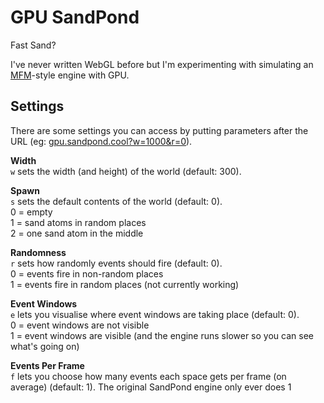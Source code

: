 # GPU SandPond
Fast Sand?

I've never written WebGL before but I'm experimenting with simulating an [MFM](https://github.com/DaveAckley/MFM)-style engine with GPU.

## Settings
There are some settings you can access by putting parameters after the URL (eg: [gpu.sandpond.cool?w=1000&r=0](https://gpu.sandpond.cool?w=1000&r=0)).

**Width**<br>
`w` sets the width (and height) of the world (default: 300).

**Spawn**<br>
`s` sets the default contents of the world (default: 0).<br>
0 = empty<br>
1 = sand atoms in random places<br>
2 = one sand atom in the middle

**Randomness**<br>
`r` sets how randomly events should fire (default: 0).<br>
0 = events fire in non-random places<br>
1 = events fire in random places (not currently working)

**Event Windows**<br>
`e` lets you visualise where event windows are taking place (default: 0).<br>
0 = event windows are not visible<br>
1 = event windows are visible (and the engine runs slower so you can see what's going on)

**Events Per Frame**<br>
`f` lets you choose how many events each space gets per frame (on average) (default: 1). The original SandPond engine only ever does 1<br>
